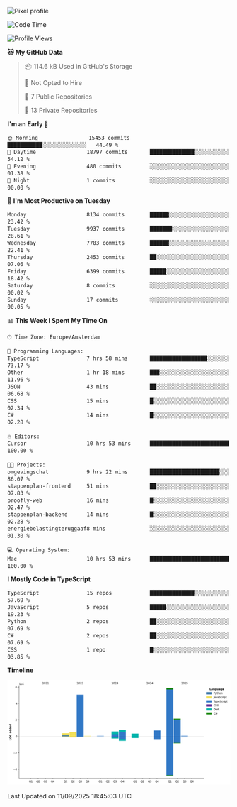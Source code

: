 ![Pixel profile](https://pixel-profile.vercel.app/api/github-stats?username=Atchferox&screen_effect=true&theme=rainbow
)


<!--START_SECTION:waka-->
![Code Time](http://img.shields.io/badge/Code%20Time-745%20hrs%2021%20mins-blue)

![Profile Views](http://img.shields.io/badge/Profile%20Views-1-blue)

**🐱 My GitHub Data** 

> 📦 114.6 kB Used in GitHub's Storage 
 > 
> 🚫 Not Opted to Hire
 > 
> 📜 7 Public Repositories 
 > 
> 🔑 13 Private Repositories 
 > 
**I'm an Early 🐤** 

```text
🌞 Morning                15453 commits       ███████████░░░░░░░░░░░░░░   44.49 % 
🌆 Daytime                18797 commits       ██████████████░░░░░░░░░░░   54.12 % 
🌃 Evening                480 commits         ░░░░░░░░░░░░░░░░░░░░░░░░░   01.38 % 
🌙 Night                  1 commits           ░░░░░░░░░░░░░░░░░░░░░░░░░   00.00 % 
```
📅 **I'm Most Productive on Tuesday** 

```text
Monday                   8134 commits        ██████░░░░░░░░░░░░░░░░░░░   23.42 % 
Tuesday                  9937 commits        ███████░░░░░░░░░░░░░░░░░░   28.61 % 
Wednesday                7783 commits        ██████░░░░░░░░░░░░░░░░░░░   22.41 % 
Thursday                 2453 commits        ██░░░░░░░░░░░░░░░░░░░░░░░   07.06 % 
Friday                   6399 commits        █████░░░░░░░░░░░░░░░░░░░░   18.42 % 
Saturday                 8 commits           ░░░░░░░░░░░░░░░░░░░░░░░░░   00.02 % 
Sunday                   17 commits          ░░░░░░░░░░░░░░░░░░░░░░░░░   00.05 % 
```


📊 **This Week I Spent My Time On** 

```text
🕑︎ Time Zone: Europe/Amsterdam

💬 Programming Languages: 
TypeScript               7 hrs 58 mins       ██████████████████░░░░░░░   73.17 % 
Other                    1 hr 18 mins        ███░░░░░░░░░░░░░░░░░░░░░░   11.96 % 
JSON                     43 mins             ██░░░░░░░░░░░░░░░░░░░░░░░   06.68 % 
CSS                      15 mins             █░░░░░░░░░░░░░░░░░░░░░░░░   02.34 % 
C#                       14 mins             █░░░░░░░░░░░░░░░░░░░░░░░░   02.28 % 

🔥 Editors: 
Cursor                   10 hrs 53 mins      █████████████████████████   100.00 % 

🐱‍💻 Projects: 
omgevingschat            9 hrs 22 mins       ██████████████████████░░░   86.07 % 
stappenplan-frontend     51 mins             ██░░░░░░░░░░░░░░░░░░░░░░░   07.83 % 
proofly-web              16 mins             █░░░░░░░░░░░░░░░░░░░░░░░░   02.47 % 
stappenplan-backend      14 mins             █░░░░░░░░░░░░░░░░░░░░░░░░   02.28 % 
energiebelastingteruggaaf8 mins              ░░░░░░░░░░░░░░░░░░░░░░░░░   01.30 % 

💻 Operating System: 
Mac                      10 hrs 53 mins      █████████████████████████   100.00 % 
```

**I Mostly Code in TypeScript** 

```text
TypeScript               15 repos            ██████████████░░░░░░░░░░░   57.69 % 
JavaScript               5 repos             █████░░░░░░░░░░░░░░░░░░░░   19.23 % 
Python                   2 repos             ██░░░░░░░░░░░░░░░░░░░░░░░   07.69 % 
C#                       2 repos             ██░░░░░░░░░░░░░░░░░░░░░░░   07.69 % 
CSS                      1 repo              █░░░░░░░░░░░░░░░░░░░░░░░░   03.85 % 
```



**Timeline**

![Lines of Code chart](https://raw.githubusercontent.com/Atchferox/Atchferox/main/assets/bar_graph.png)


 Last Updated on 11/09/2025 18:45:03 UTC
<!--END_SECTION:waka-->
